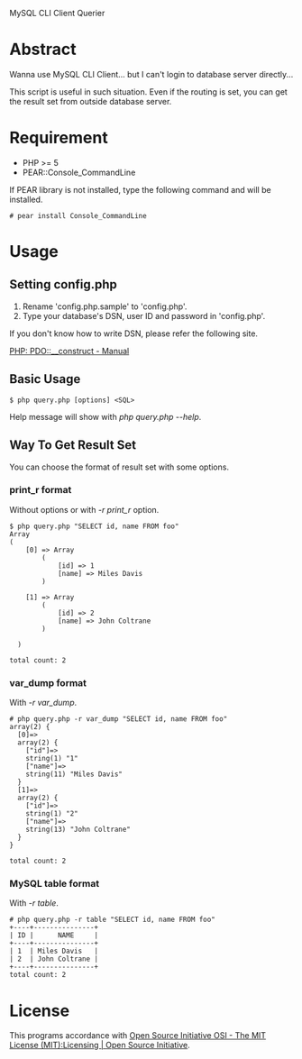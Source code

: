 MySQL CLI Client Querier

Abstract
========
Wanna use MySQL CLI Client... but I can't login to database server directly...

This script is useful in such situation. Even if the routing is set, you can get the result set from outside database server.


Requirement
===========
* PHP >= 5
* PEAR::Console_CommandLine

If PEAR library is not installed, type the following command and will be installed.

    # pear install Console_CommandLine


Usage
=====
Setting config.php
------------------
1. Rename 'config.php.sample' to 'config.php'.
2. Type your database's DSN, user ID and password in 'config.php'.

If you don't know how to write DSN, please refer the following site.

[PHP: PDO::__construct - Manual](http://php.net/manual/pdo.construct.php)

Basic Usage
-----------
    $ php query.php [options] <SQL>

Help message will show with *php query.php --help*.

Way To Get Result Set
---------------------
You can choose the format of result set with some options.

### print_r format
Without options or with *-r print_r* option.

    $ php query.php "SELECT id, name FROM foo"
    Array
    (
        [0] => Array
            (
                [id] => 1
                [name] => Miles Davis
            )

        [1] => Array
            (
                [id] => 2
                [name] => John Coltrane
            )

      )
    
    total count: 2

### var_dump format
With *-r var_dump*.

    # php query.php -r var_dump "SELECT id, name FROM foo"
    array(2) {
      [0]=>
      array(2) {
        ["id"]=>
        string(1) "1"
        ["name"]=>
        string(11) "Miles Davis"
      }
      [1]=>
      array(2) {
        ["id"]=>
        string(1) "2"
        ["name"]=>
        string(13) "John Coltrane"
      }
    }
    
    total count: 2

### MySQL table format
With *-r table*.

    # php query.php -r table "SELECT id, name FROM foo"
    +----+---------------+
    | ID |      NAME     |
    +----+---------------+
    | 1  | Miles Davis   |
    | 2  | John Coltrane |
    +----+---------------+
    total count: 2


License
=======
This programs accordance with [Open Source Initiative OSI - The MIT License (MIT):Licensing | Open Source Initiative](http://opensource.org/licenses/mit-license.php).
